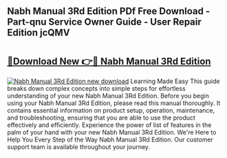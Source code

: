 ## Nabh Manual 3Rd Edition PDf Free Download - Part-qnu Service Owner Guide - User Repair Edition jcQMV

# <h2><a href="http://bc81963.oget.top/?id=Nabh+Manual+3Rd+Edition">🔗Download New 👉🔴 Nabh Manual 3Rd Edition</a></h2>

[![Nabh Manual 3Rd Edition new download](https://i.imgur.com/5g1atiW.png)](http://bc81963.oget.top/?id=Nabh+Manual+3Rd+Edition)
Learning Made Easy This guide breaks down complex concepts into simple steps for effortless understanding of your new Nabh Manual 3Rd Edition. Before you begin using your Nabh Manual 3Rd Edition, please read this manual thoroughly. It contains essential information on product setup, operation, maintenance, and troubleshooting, ensuring that you are able to use the product effectively and efficiently. Experience the power of list of features in the palm of your hand with your new Nabh Manual 3Rd Edition. We're Here to Help You Every Step of the Way Nabh Manual 3Rd Edition. Our customer support team is available throughout your journey.
